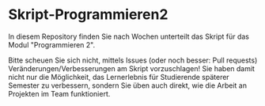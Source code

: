 # Skript-Programmieren2

In diesem Repository finden Sie nach Wochen unterteilt das Skript für das Modul "Programmieren 2".

Bitte scheuen Sie sich nicht, mittels Issues (oder noch besser: Pull requests) Veränderungen/Verbesserungen am Skript vorzuschlagen! Sie haben damit nicht nur die Möglichkeit, das Lernerlebnis für Studierende späterer Semester zu verbessern, sondern Sie üben auch direkt, wie die Arbeit an Projekten im Team funktioniert.
